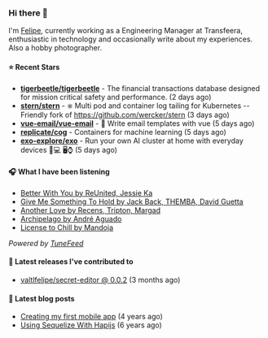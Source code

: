 ### Hi there 👋

I'm [Felipe](https://felipevm.com), currently working as a Engineering Manager at Transfeera, enthusiastic in technology and occasionally write about my experiences. Also a hobby photographer.

#### ⭐ Recent Stars
- **[tigerbeetle/tigerbeetle](https://github.com/tigerbeetle/tigerbeetle)** - The financial transactions database designed for mission critical safety and performance. (2 days ago)
- **[stern/stern](https://github.com/stern/stern)** - ⎈ Multi pod and container log tailing for Kubernetes -- Friendly fork of https://github.com/wercker/stern (3 days ago)
- **[vue-email/vue-email](https://github.com/vue-email/vue-email)** - 💌 Write email templates with vue (5 days ago)
- **[replicate/cog](https://github.com/replicate/cog)** - Containers for machine learning (5 days ago)
- **[exo-explore/exo](https://github.com/exo-explore/exo)** - Run your own AI cluster at home with everyday devices 📱💻 🖥️⌚ (5 days ago)

#### 🎧 What I have been listening
- [Better With You by ReUnited, Jessie Ka](https://open.spotify.com/track/0Kw5ApyoMQw4Adga16rtcm)
- [Give Me Something To Hold by Jack Back, THEMBA, David Guetta](https://open.spotify.com/track/4uPA1ZZZVNzRjUgQ5Wn98F)
- [Another Love by Recens, Tripton, Margad](https://open.spotify.com/track/2SroSNYVMMy8HgEgxXSwqk)
- [Archipelago by André Aguado](https://open.spotify.com/track/1sSb3ybaaZgTz8VjhBNWc6)
- [License to Chill by Mandoja](https://open.spotify.com/track/6cx22MXtCYO76enMFi8cmx)

_Powered by [TuneFeed](https://tunefeed.app?ref=valtlfelipe-gh-profile)_ 

#### 🚀 Latest releases I've contributed to


- [valtlfelipe/secret-editor @ 0.0.2](https://github.com/valtlfelipe/secret-editor/releases/tag/0.0.2) (3 months ago)

#### 📄 Latest blog posts
- [Creating my first mobile app](https://felipevm.com/posts/creating-my-first-mobile-app/) (4 years ago)
- [Using Sequelize With Hapijs](https://felipevm.com/posts/using-sequelize-with-hapijs/) (6 years ago)

